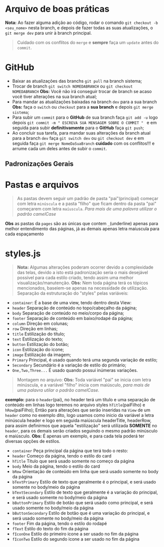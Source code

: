 # Arquivo de boas práticas

**Nota:** Ao fazer alguma adição ao código, rodar o comando `git checkout -b <seu_nome>` nesta branch, e depois de fazer todas as suas atualizações, o `git merge dev` para unir à branch principal.

> Cuidado com os conflitos do `merge` e **sempre** faça um `update` antes do `commit`.
 
# GitHub
- Baixar as atualizações das branchs `git pull` na branch sistema;
- Trocar de branch `git switch NOMEDABRANCH` ou `git checkout NOMEDABRANCH` **Obs:** Você não irá conseguir trocar de branch se acaso você tiver alterações na sua branch atual;
- Para mandar as atualizações baixadas na branch `dev` para a sua branch **Obs:** faça o `switch` ou `checkout` para a **sua branch** e depois `git merge sistema`;
- Para subir um `commit` para o **GitHub** de sua branch faça `git add -u` logo depois `git commit -m " ESCREVA SUA MENSAGEM SOBRE O COMMIT " ` e em seguida para subir **definitivamente** para o **GitHub** faça `git push`;
- Ao concluir sua tarefa, para mandar suas alterações da branch atual para a branch `dev` faça `git switch dev` ou `git checkout dev` e em seguida faça `git merge NomeDaSuaBranch` **cuidado** com os conflitos!!! e arrume cada um deles antes de subir o `commit`.

## Padronizações Gerais ##

# Pastas e arquivos
> As pastas devem seguir um padrão de pasta "pai"(principal) começar com letra `minúscula` e a pasta "filho" que ficam dentro da pasta "pai" começarem com letra `maíuscula`.
*Para mais de uma palavra utilizar o padrão camelCase*

**Obs** as pastas da `pages` são as únicas que contem `_`(underline) apenas para melhor entendimento das páginas, já as demais apenas letra maíuscula para cada espaçamento 

# styles.js
>**Nota:** Algumas alterações poderam ocorrer devido a complexidade das telas, devido a isto está padronização seria o mais desejável possível para cada estilo criado, tendo assim uma melhor visualização/manutenção.
**Obs:** Nem toda página terá os tópicos mencionados, baseiem-se apenas na necessidade de utilização.
Separação da estruturação do "styles" pelas variáveis:
- `container`: É a base de uma view, tendo dentro desta View:
- `header` Separação de conteúdo no topo/cabeçalho da página;
- `body`   Separação de conteúdo no meio/corpo da página;
- `footer` Separação de conteúdo em baixo/rodapé da página;
- `column` Direção em colunas;
- `row`    Direção em linhas;
- `title`  Estilização do título;
- `text`   Estilização do texto;
- `button` Estilização do botão;
- `icon`   Estilização do icone;
- `image`  Estilização da imagem;
- `Primary` Principal, é usado quando terá uma segunda variação de estilo;
- `Secondary` Secundário é a variação de estilo do primário;
- `One,Two,Three...` É usado quando possui inúmeras variações.

>Montagem no arquivo:
**Obs:** Toda variável "pai" se inicia com letra minúscula, e a variável "filho" inicia com maiúsculo, *para mais de uma palavra utilar o padrão camelCase.*

 **exemplo:** para o `header`(pai), no header terá um título e uma separação de conteúdo em linhas logo teremos no arquivo styles `hTitle`(paiFilho) e `hRow`(paiFilho); Então para alterações que serão inseridas na `View` de um `header` como no exemplo dito, logo usamos como inicio da variável a letra minúscula header e logo em seguida maiúscula headerTitle, headerRow, para assim definirmos que aquela "estilização" será utilizada **SOMENTE** no `header`, para os demais serão criados seguindo o mesmo padrão minúsculo e maiúsculo.
**Obs:** É apenas um exemplo, e para cada tela poderá ter diversas opções de estilos.
- `container` Peça principal da página que terá todo o resto:
- `header` Começo da página, tendo o estilo do card
- `hTitle` Titulo que será usado somente no começo da página
- `body` Meio da página, tendo o estilo do card
- `bRow` Orientação de conteúdo em linha que será usado somente no body da página
- `bTextPrimary` Estilo de texto que geralmente é o principal, e será usado somente no body/meio da página
- `bTextSecondary` Estilo de texto que geralmente é a variação do principal, e será usado somente no body/meio da página
- `bButtonPrimary` Estilo de botão que será usado como principal, e será usado somente no body/meio da página
- `bButtonSecondary` Estilo de botão que é uma variação do principal, e será usado somente no body/meio da página
- `footer` Fim da página, tendo o estilo do rodapé
- `fText` Estilo do texto do fim da página
- `fIconOne` Estilo do primeiro icone a ser usado no fim da página
- `fIconTwo` Estilo do segundo icone a ser usado no fim da página